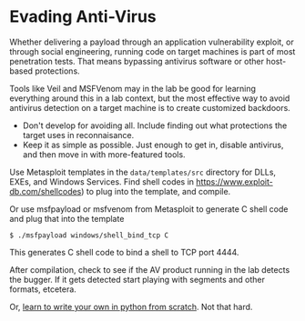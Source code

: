 # Evading Anti-Virus

Whether delivering a payload through an application vulnerability exploit, or through social engineering, running code on target machines is part of most penetration tests. That means bypassing antivirus software or other host-based protections. 

Tools like Veil and MSFVenom may in the lab be good for learning everything around this in a lab context, but the most effective way to avoid antivirus detection on a target machine is to create customized backdoors.

* Don't develop for avoiding all. Include finding out what protections the target uses in reconnaisance.
* Keep it as simple as possible. Just enough to get in, disable antivirus, and then move in with more-featured tools.

Use Metasploit templates in the `data/templates/src` directory for DLLs, EXEs, and Windows Services. Find shell codes 
in https://www.exploit-db.com/shellcodes) to plug into the template, and compile.

Or use msfpayload or msfvenom from Metasploit to generate C shell code and plug that into the template
	
	$ ./msfpayload windows/shell_bind_tcp C
	
This generates C shell code to bind a shell to TCP port 4444. 

After compilation, check to see if the AV product running in the lab detects the bugger. If it gets detected start 
playing with segments and other formats, etcetera.

Or, [learn to write your own in python from scratch](https://github.com/tymyrddin/nirridit). Not that hard.